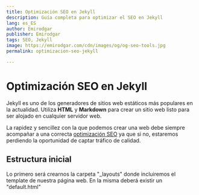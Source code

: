 ```yaml
---
title: Optimización SEO en Jekyll
description: Guía completa para optimizar el SEO en Jekyll
lang: es_ES
author: Emirodgar
publisher: Emirodgar
tags: SEO, Jekyll
image: https://emirodgar.com/cdn/images/og/og-seo-tools.jpg
permalink: optimizacion-seo-jekyll

---
```


# Optimización SEO en Jekyll

Jekyll es uno de los generadores de sitios web estáticos más populares en la actualidad. Utiliza **HTML** y **Markdown** para crear un sitio web listo para ser alojado en cualquier servidor web. 

La rapidez y sencillez con la que podemos crear una web debe siempre acompañar a una correcta [optimización SEO](factores-seo) ya que si no, estaremos perdiendo la oportunidad de captar tráfico de calidad.

## Estructura inicial

Lo primero será crearnos la carpeta "_layouts" donde incluiremos el template de nuestra página web. En la misma deberá existir un "default.html"


<!--stackedit_data:
eyJoaXN0b3J5IjpbLTgwMTMyMjk5NV19
-->